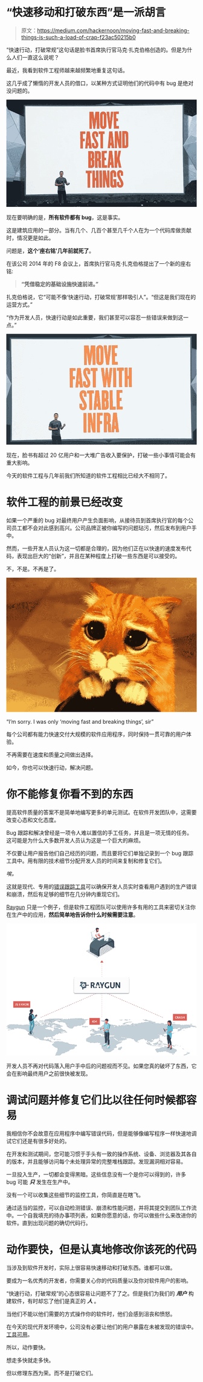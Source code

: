 # “快速移动和打破东西”是一派胡言

> 原文：<https://medium.com/hackernoon/moving-fast-and-breaking-things-is-such-a-load-of-crap-f23ac50215b0>

“快速行动，打破常规”这句话是脸书首席执行官马克·扎克伯格创造的。但是为什么人们一直这么说呢？

最近，我看到软件工程师越来越频繁地重复这句话。

这几乎成了懒惰的开发人员的借口，以某种方式证明他们的代码中有 bug 是绝对没问题的。

![](img/3d085dcb363421d1669e774009f85d64.png)

现在要明确的是，**所有软件都有 bug**，这是事实。

这是建筑应用的一部分。当有几个、几百个甚至几千个人在为一个代码库做贡献时，情况更是如此。

问题是，**这个‘座右铭’几年前就死了**。

在该公司 2014 年的 F8 会议上，首席执行官马克·扎克伯格提出了一个新的座右铭:

> **“凭借稳定的基础设施快速前进。”**

扎克伯格说，它“可能不像‘快速行动，打破常规’那样吸引人”。“但这是我们现在的运营方式。”

“作为开发人员，快速行动是如此重要，我们甚至可以容忍一些错误来做到这一点。”

![](img/61ef65db240a689a576ccdf84643f001.png)

现在，脸书有超过 20 亿用户和一大堆广告收入要保护，打破一些小事情可能会有重大影响。

今天的软件工程与几年前我们所知道的软件工程相比已经大不相同了。

# 软件工程的前景已经改变

如果一个严重的 bug 对最终用户产生负面影响，从接待员到首席执行官的每个公司员工都不会对此感到高兴。公司品牌正被你编写的问题玷污，然后发布到用户手中。

然而，一些开发人员认为这一切都是合理的，因为他们正在以快速的速度发布代码，表现出巨大的“创新”，并且在某种程度上打破一些东西是可以接受的。

不，不是。不再是了。

![](img/4e87e24a728c357c30738a46e23d1e29.png)

“I’m sorry. I was only ‘moving fast and breaking things’, sir”

每个公司都有能力快速交付大规模的软件应用程序，同时保持一贯可靠的用户体验。

不再需要在速度和质量之间做出选择。

如今，你也可以快速行动，解决问题。

# 你不能修复你看不到的东西

提高软件质量的答案不是简单地编写更多的单元测试。在软件开发团队中，这需要改变心态和文化态度。

Bug 跟踪和解决曾经是一项令人难以置信的手工任务，并且是一项无情的任务。这可能是为什么大多数开发人员认为这是一个巨大的麻烦。

不仅要让用户报告他们自己经历的问题，而且要将它们单独记录到一个 bug 跟踪工具中。用有限的技术细节分配开发人员的时间来复制和修复它们。

*唉。*

这就是现代、专用的[错误跟踪工具](https://raygun.com/platform/crash-reporting)可以确保开发人员实时查看用户遇到的生产错误和崩溃，然后有足够的细节在几分钟内重现它们。

[Raygun](https://raygun.com) 只是一个例子，但是软件工程团队可以使用许多有用的工具来密切关注你在生产中的应用，**然后简单地告诉你什么时候需要注意**。

![](img/e3473ee4608e054655e4f71e5e5f6cdd.png)

开发人员不再对代码落入用户手中后的问题视而不见。如果您真的破坏了东西，它会在影响最终用户之前很快被发现。

# 调试问题并修复它们比以往任何时候都容易

我相信你不会故意在应用程序中编写错误代码，但是能够像编写程序一样快速地调试它们还是有很多好处的。

在开发和测试期间，您可能习惯于手头有一致的操作系统、设备、浏览器及其各自的版本，并且能够访问每个未处理异常的完整堆栈跟踪。发现漏洞相对容易。

一旦投入生产，一切都会变得黑暗。这些信息没有一个是你可以得到的，许多 bug 可能 ***只*** 发生在生产中。

没有一个可以收集这些细节的监控工具，你简直是在瞎飞。

通过适当的监控，可以自动检测错误、崩溃和性能问题，并将其提交到团队工作流中。一个自我填充的待办事项列表，如果你愿意的话，你可以做些什么来改进你的软件。直到出现问题的确切代码行。

# 动作要快，但是认真地修改你该死的代码

当涉及到软件开发时，实际上很容易快速移动和打破东西。谁都可以做。

要成为一名优秀的开发者，你需要关心你的代码质量以及你对软件用户的影响。

“快速行动，打破常规”的心态很容易让问题不了了之。但是我们为我们的 ***用户*** 构建软件，有时却忘了他们是真正的 ***人*** 。

当他们不能以他们需要的方式操作你的软件时，他们会感到沮丧和愤怒。

在今天的现代开发环境中，公司没有必要让他们的用户暴露在未被发现的错误中。[工具可用](https://raygun.com)。

所以，动作要快。

想走多快就走多快。

但以修理东西为荣。而不是打破它们。